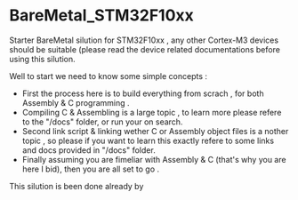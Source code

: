 # BareMetal_STM32F10xx
Starter BareMetal silution for STM32F10xx , any other Cortex-M3 devices should be suitable
(please read the device related documentations before using this silution.

  Well to start we need to know some simple concepts :
  - First the process here is to build everything from scrach , for both Assembly & C programming .
  - Compiling C & Assembling  is a large topic , to learn more please refere to the "/docs" folder, or run your on search.
  - Second link script & linking wether C or Assembly object files is a nother topic , so please if you want to learn this
    exactly refere to some links and docs provided in "/docs" folder.
  - Finally assuming you are fimeliar with Assembly & C (that's why you are here I bid), then you are all set to go .
  
This silution is been done already by 

